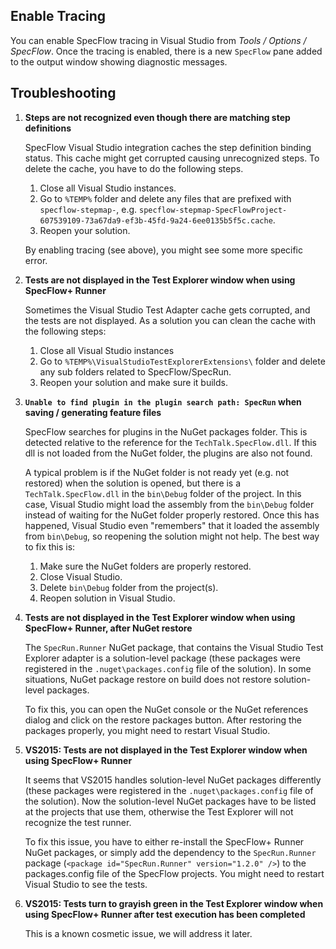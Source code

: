 ## Enable Tracing

You can enable SpecFlow tracing in Visual Studio from _Tools / Options / SpecFlow_. Once the tracing is enabled, there is a new `SpecFlow` pane added to the output window showing diagnostic messages.

## Troubleshooting

1. **Steps are not recognized even though there are matching step definitions**
  
   SpecFlow Visual Studio integration caches the step definition binding status. This cache might get corrupted causing unrecognized steps. To delete the cache, you have to do the following steps.

   1. Close all Visual Studio instances.
   2. Go to `%TEMP%` folder and delete any files that are prefixed with `specflow-stepmap-`, e.g. `specflow-stepmap-SpecFlowProject-607539109-73a67da9-ef3b-45fd-9a24-6ee0135b5f5c.cache`.
   3. Reopen your solution.

   By enabling tracing (see above), you might see some more specific error.

1. **Tests are not displayed in the Test Explorer window when using SpecFlow+ Runner**

   Sometimes the Visual Studio Test Adapter cache gets corrupted, and the tests are not displayed. As a solution you can clean the cache with the following steps:

   1. Close all Visual Studio instances
   2. Go to `%TEMP%\VisualStudioTestExplorerExtensions\` folder and delete any sub folders related to SpecFlow/SpecRun.
   3. Reopen your solution and make sure it builds.

1. **`Unable to find plugin in the plugin search path: SpecRun` when saving / generating feature files**

   SpecFlow searches for plugins in the NuGet packages folder. This is detected relative to the reference for the `TechTalk.SpecFlow.dll`. If this dll is not loaded from the NuGet folder, the plugins are also not found. 

   A typical problem is if the NuGet folder is not ready yet (e.g. not restored) when the solution is opened, but there is a `TechTalk.SpecFlow.dll` in the `bin\Debug` folder of the project. In this case, Visual Studio might load the assembly from the `bin\Debug` folder instead of waiting for the NuGet folder properly restored. Once this has happened, Visual Studio even "remembers" that it loaded the assembly from `bin\Debug`, so reopening the solution might not help. The best way to fix this is:

    1. Make sure the NuGet folders are properly restored.
    2. Close Visual Studio.
    3. Delete `bin\Debug` folder from the project(s).
    4. Reopen solution in Visual Studio.

1. **Tests are not displayed in the Test Explorer window when using SpecFlow+ Runner, after NuGet restore**

   The `SpecRun.Runner` NuGet package, that contains the Visual Studio Test Explorer adapter is a solution-level package (these packages were registered in the `.nuget\packages.config` file of the solution). In some situations, NuGet package restore on build does not restore solution-level packages. 
   
   To fix this, you can open the NuGet console or the NuGet references dialog and click on the restore packages button. After restoring the packages properly, you might need to restart Visual Studio.

1. **VS2015: Tests are not displayed in the Test Explorer window when using SpecFlow+ Runner**

   It seems that VS2015 handles solution-level NuGet packages differently (these packages were registered in the `.nuget\packages.config` file of the solution). Now the solution-level NuGet packages have to be listed at the projects that use them, otherwise the Test Explorer will not recognize the test runner.

   To fix this issue, you have to either re-install the SpecFlow+ Runner NuGet packages, or simply add the dependency to the `SpecRun.Runner` package (`<package id="SpecRun.Runner" version="1.2.0" />`) to the packages.config file of the SpecFlow projects. You might need to restart Visual Studio to see the tests.

1. **VS2015: Tests turn to grayish green in the Test Explorer window when using SpecFlow+ Runner after test execution has been completed**

   This is a known cosmetic issue, we will address it later.
